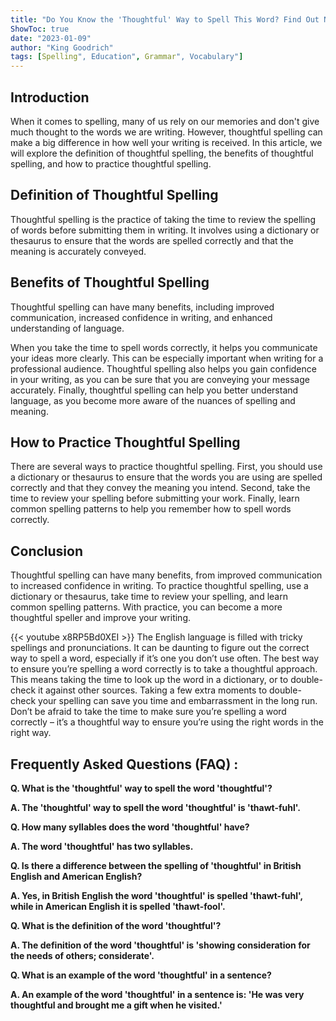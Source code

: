 ```yaml
---
title: "Do You Know the 'Thoughtful' Way to Spell This Word? Find Out Now!"
ShowToc: true 
date: "2023-01-09"
author: "King Goodrich" 
tags: [Spelling", Education", Grammar", Vocabulary"]
---
```

## Introduction

When it comes to spelling, many of us rely on our memories and don't give much thought to the words we are writing. However, thoughtful spelling can make a big difference in how well your writing is received. In this article, we will explore the definition of thoughtful spelling, the benefits of thoughtful spelling, and how to practice thoughtful spelling.

## Definition of Thoughtful Spelling

Thoughtful spelling is the practice of taking the time to review the spelling of words before submitting them in writing. It involves using a dictionary or thesaurus to ensure that the words are spelled correctly and that the meaning is accurately conveyed.

## Benefits of Thoughtful Spelling

Thoughtful spelling can have many benefits, including improved communication, increased confidence in writing, and enhanced understanding of language.

When you take the time to spell words correctly, it helps you communicate your ideas more clearly. This can be especially important when writing for a professional audience. Thoughtful spelling also helps you gain confidence in your writing, as you can be sure that you are conveying your message accurately. Finally, thoughtful spelling can help you better understand language, as you become more aware of the nuances of spelling and meaning.

## How to Practice Thoughtful Spelling

There are several ways to practice thoughtful spelling. First, you should use a dictionary or thesaurus to ensure that the words you are using are spelled correctly and that they convey the meaning you intend. Second, take the time to review your spelling before submitting your work. Finally, learn common spelling patterns to help you remember how to spell words correctly.

## Conclusion

Thoughtful spelling can have many benefits, from improved communication to increased confidence in writing. To practice thoughtful spelling, use a dictionary or thesaurus, take time to review your spelling, and learn common spelling patterns. With practice, you can become a more thoughtful speller and improve your writing.

{{< youtube x8RP5Bd0XEI >}} 
The English language is filled with tricky spellings and pronunciations. It can be daunting to figure out the correct way to spell a word, especially if it’s one you don’t use often. The best way to ensure you’re spelling a word correctly is to take a thoughtful approach. This means taking the time to look up the word in a dictionary, or to double-check it against other sources. Taking a few extra moments to double-check your spelling can save you time and embarrassment in the long run. Don’t be afraid to take the time to make sure you’re spelling a word correctly – it’s a thoughtful way to ensure you’re using the right words in the right way.

## Frequently Asked Questions (FAQ) :
**Q. What is the 'thoughtful' way to spell the word 'thoughtful'?**

**A. The 'thoughtful' way to spell the word 'thoughtful' is 'thawt-fuhl'.**

**Q. How many syllables does the word 'thoughtful' have?**

**A. The word 'thoughtful' has two syllables.**

**Q. Is there a difference between the spelling of 'thoughtful' in British English and American English?**

**A. Yes, in British English the word 'thoughtful' is spelled 'thawt-fuhl', while in American English it is spelled 'thawt-fool'.**

**Q. What is the definition of the word 'thoughtful'?**

**A. The definition of the word 'thoughtful' is 'showing consideration for the needs of others; considerate'.**

**Q. What is an example of the word 'thoughtful' in a sentence?**

**A. An example of the word 'thoughtful' in a sentence is: 'He was very thoughtful and brought me a gift when he visited.'**





